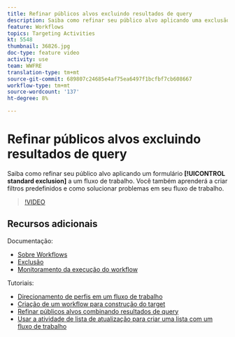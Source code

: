 ```yaml
---
title: Refinar públicos alvos excluindo resultados de query
description: Saiba como refinar seu público alvo aplicando uma exclusão padrão a um fluxo de trabalho. Você também aprenderá a criar filtros predefinidos e como solucionar problemas em seu fluxo de trabalho.
feature: Workflows
topics: Targeting Activities
kt: 5548
thumbnail: 36826.jpg
doc-type: feature video
activity: use
team: WWFRE
translation-type: tm+mt
source-git-commit: 689807c24685e4af75ea6497f1bcfbf7cb608667
workflow-type: tm+mt
source-wordcount: '137'
ht-degree: 8%

---
```



# Refinar públicos alvos excluindo resultados de query

Saiba como refinar seu público alvo aplicando um formulário **[!UICONTROL standard exclusion]** a um fluxo de trabalho. Você também aprenderá a criar filtros predefinidos e como solucionar problemas em seu fluxo de trabalho.

>[!VIDEO](https://video.tv.adobe.com/v/36826?quality=12)

## Recursos adicionais

Documentação:

* [Sobre Workflows](https://docs.adobe.com/content/help/en/campaign-classic/using/automating-with-workflows/introduction/about-workflows.html)
* [Exclusão](https://docs.adobe.com/content/help/en/campaign-classic/using/automating-with-workflows/targeting-activities/exclusion.html)
* [Monitoramento da execução do workflow](https://docs.adobe.com/content/help/en/campaign-classic/using/automating-with-workflows/monitoring-workflows/monitoring-workflow-execution.html)

Tutoriais:

* [Direcionamento de perfis em um fluxo de trabalho](/help/acc/getting-started/targeting-profiles-in-a-workflow.md)
* [Criação de um workflow para construção do target](/help/acc/automating-with-workflows/creating-a-targeting-workflow.md)
* [Refinar públicos alvos combinando resultados de query](/help/acc/automating-with-workflows/refining-targets-by-combining-query-results.md)
* [Usar a atividade de lista de atualização para criar uma lista com um fluxo de trabalho](/help/acc/automating-with-workflows/using-the-update-list-activity.md)
